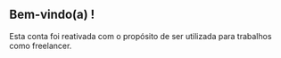 ## Bem-vindo(a) !
Esta conta foi reativada com o propósito de ser utilizada para trabalhos como freelancer.
